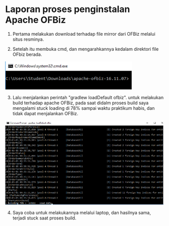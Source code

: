 <h1> Laporan proses penginstalan Apache OFBiz</h1>

1. Pertama melakukan download terhadap file mirror dari OFBiz melalui situs resminya.

2. Setelah itu membuka cmd, dan mengarahkannya kedalam direktori file OFbiz berada.<br>

![direktori](/minggu-05/dir-ofbiz.jpg)

3. Lalu menjalankan perintah "gradlew loadDefault ofbiz".  untuk melakukan build terhadap apache OFBiz, pada saat didalm proses build saya mengalami stuck loading di 78% sampai waktu praktikum habis, dan tidak dapat menjalankan OFBiz.

![stuck](/minggu-05/loading-build-offbiz.jpg)

4. Saya coba untuk melakukannya melalui laptop, dan hasilnya sama, terjadi stuck saat proses build.